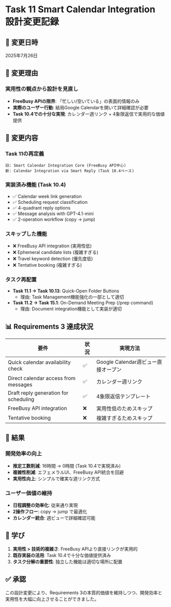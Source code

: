 # Task 11 Smart Calendar Integration 設計変更記録

## 📅 変更日時
2025年7月26日

## 🎯 変更理由

### 実用性の観点から設計を見直し
- **FreeBusy APIの限界**: 「忙しい/空いている」の表面的情報のみ
- **実際のユーザー行動**: 結局Google Calendarを開いて詳細確認が必要
- **Task 10.4での十分な実現**: カレンダー週リンク + 4象限返信で実用的な価値提供

## 🔄 変更内容

### Task 11の再定義
```
旧: Smart Calendar Integration Core (FreeBusy API中心)
新: Calendar Integration via Smart Reply (Task 10.4ベース)
```

### 実装済み機能 (Task 10.4)
- ✅ Calendar week link generation
- ✅ Scheduling request classification  
- ✅ 4-quadrant reply options
- ✅ Message analysis with GPT-4.1-mini
- ✅ 2-operation workflow (copy → jump)

### スキップした機能
- ❌ FreeBusy API integration (実用性低)
- ❌ Ephemeral candidate lists (複雑すぎる)
- ❌ Travel keyword detection (優先度低)
- ❌ Tentative booking (複雑すぎる)

### タスク再配置
- **Task 11.1 → Task 10.13**: Quick-Open Folder Buttons
  - 理由: Task Management機能強化の一部として適切
- **Task 11.2 → Task 15.1**: On-Demand Meeting Prep (/prep command)
  - 理由: Document integration機能として実装が適切

## 📊 Requirements 3 達成状況

| 要件 | 状況 | 実現方法 |
|------|------|----------|
| Quick calendar availability check | ✅ | Google Calendar週ビュー直接オープン |
| Direct calendar access from messages | ✅ | カレンダー週リンク |
| Draft reply generation for scheduling | ✅ | 4象限返信テンプレート |
| FreeBusy API integration | ❌ | 実用性低のためスキップ |
| Tentative booking | ❌ | 複雑すぎるためスキップ |

## 🎉 結果

### 開発効率の向上
- **推定工数削減**: 16時間 → 0時間 (Task 10.4で実現済み)
- **複雑性削減**: エフェメラルUI、FreeBusy API統合を回避
- **実用性向上**: シンプルで確実な週リンク方式

### ユーザー価値の維持
- **日程調整の効率化**: 従来通り実現
- **2操作フロー**: copy → jump で最適化
- **カレンダー統合**: 週ビューで詳細確認可能

## 📝 学び

1. **実用性 > 技術的複雑さ**: FreeBusy APIより直接リンクが実用的
2. **既存実装の活用**: Task 10.4で十分な価値提供済み
3. **タスク分解の重要性**: 独立した機能は適切な場所に配置

## ✅ 承認

この設計変更により、Requirements 3の本質的価値を維持しつつ、開発効率と実用性を大幅に向上させることができました。